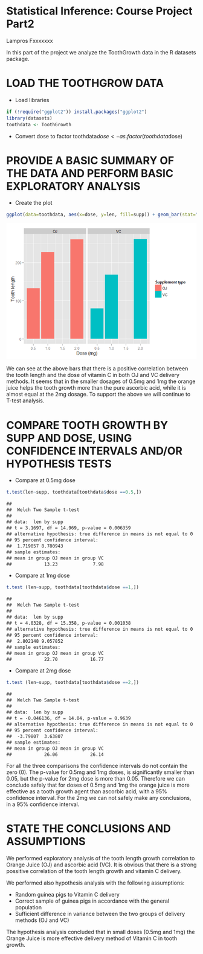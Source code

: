 # Statistical Inference: Course Project Part2
Lampros Fxxxxxxx  



In this part of the project we analyze the ToothGrowth data in the R datasets package.

# LOAD THE TOOTHGROW DATA


* Load libraries

```r
if (!require("ggplot2")) install.packages("ggplot2")
library(datasets)
toothdata <- ToothGrowth
```

* Convert dose to factor
toothdata$dose <- as.factor(toothdata$dose)


# PROVIDE A BASIC SUMMARY OF THE DATA AND PERFORM BASIC EXPLORATORY ANALYSIS

* Create the plot


```r
ggplot(data=toothdata, aes(x=dose, y=len, fill=supp)) + geom_bar(stat="identity",) + facet_grid(. ~supp) + xlab("Dose (mg)") + ylab("Tooth length") + guides(fill=guide_legend(title="Supplement type"))
```

![](statinf2_files/figure-html/unnamed-chunk-2-1.png) 

We can see at the above bars that there is a positive correlation between the tooth length and the dose of vitamin C in both OJ and VC delivery methods.
It seems that in the smaller dosages of 0.5mg and 1mg the orange juice helps the tooth growth more than the pure ascorbic acid, while it is almost equal at the 2mg dosage. To support the above we will continue to T-test analysis.

# COMPARE TOOTH GROWTH BY SUPP AND DOSE, USING CONFIDENCE INTERVALS AND/OR HYPOTHESIS TESTS

* Compare at 0.5mg dose 

```r
t.test(len~supp, toothdata[toothdata$dose ==0.5,])
```

```
## 
## 	Welch Two Sample t-test
## 
## data:  len by supp
## t = 3.1697, df = 14.969, p-value = 0.006359
## alternative hypothesis: true difference in means is not equal to 0
## 95 percent confidence interval:
##  1.719057 8.780943
## sample estimates:
## mean in group OJ mean in group VC 
##            13.23             7.98
```
* Compare at 1mg dose

```r
t.test (len~supp, toothdata[toothdata$dose ==1,])
```

```
## 
## 	Welch Two Sample t-test
## 
## data:  len by supp
## t = 4.0328, df = 15.358, p-value = 0.001038
## alternative hypothesis: true difference in means is not equal to 0
## 95 percent confidence interval:
##  2.802148 9.057852
## sample estimates:
## mean in group OJ mean in group VC 
##            22.70            16.77
```

* Compare at  2mg dose

```r
t.test (len~supp, toothdata[toothdata$dose ==2,])
```

```
## 
## 	Welch Two Sample t-test
## 
## data:  len by supp
## t = -0.046136, df = 14.04, p-value = 0.9639
## alternative hypothesis: true difference in means is not equal to 0
## 95 percent confidence interval:
##  -3.79807  3.63807
## sample estimates:
## mean in group OJ mean in group VC 
##            26.06            26.14
```

For all the three comparisons the confidence intervals do not contain the zero (0). The p-value for 0.5mg and 1mg doses, is significantly smaller than 0.05, but the p-value for 2mg dose is more than 0.05.
Therefore we can conclude safely that for doses of 0.5mg and 1mg the orange juice is more effective as a tooth growth agent than ascorbic acid, with a 95% confidence interval.
For the 2mg we can not safely make any conclusions, in a 95% confidence interval.

# STATE THE CONCLUSIONS AND ASSUMPTIONS
We performed exploratory analysis of the tooth length growth correlation to Orange Juice (OJ) and ascorbic acid (VC).
It is obvious that there is a strong possitive correlation of the tooth length growth and vitamin C delivery.

We performed also hypothesis analysis with the following assumptions:

* Random guinea pigs to Vitamin C delivery
* Correct sample of guinea pigs in accordance with the general population
* Sufficient difference in variance between the two groups of delivery methods (OJ and VC)

The hypothesis analysis concluded that in small doses (0.5mg and 1mg) the Orange Juice is more effective delivery method of Vitamin C in tooth growth.
